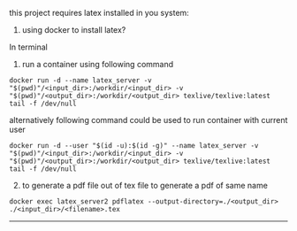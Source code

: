 this project requires latex installed in you system:
1. using docker to install latex?

In terminal 
1. run a container using following command
```
docker run -d --name latex_server -v "$(pwd)"/<input_dir>:/workdir/<input_dir> -v "$(pwd)"/<output_dir>:/workdir/<output_dir> texlive/texlive:latest tail -f /dev/null
```

alternatively following command could be used to run container with current user

```
docker run -d --user "$(id -u):$(id -g)" --name latex_server -v "$(pwd)"/<input_dir>:/workdir/<input_dir> -v "$(pwd)"/<output_dir>:/workdir/<output_dir> texlive/texlive:latest tail -f /dev/null
```

2. to generate a pdf file out of tex file to generate a pdf of same name
```
docker exec latex_server2 pdflatex --output-directory=./<output_dir> ./<input_dir>/<filename>.tex
```
___